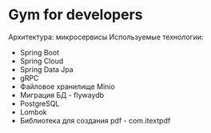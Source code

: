 # Gym for developers
Архитектура: микросервисы
Используемые технологии:
  * Spring Boot
  * Spring Cloud
  * Spring Data Jpa
  * gRPC
  * Файловое хранилище Minio
  * Миграция БД - flywaydb
  * PostgreSQL
  * Lombok
  * Библиотека для создания pdf - com.itextpdf 
